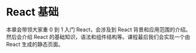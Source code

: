 # React 基础 

本章会带领大家重 0 到 1 入门 React，会涉及到 React 背景和应用范围的介绍。 然后会介绍 React 的基础知识，语法和组件结构等。课程最后我们会实现一个由 React 生成的静态页面。 